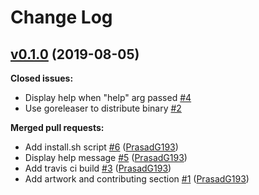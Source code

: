 # Change Log

## [v0.1.0](https://github.com/PrasadG193/yaml2go/tree/v0.1.0) (2019-08-05)
**Closed issues:**

- Display help when "help" arg passed [\#4](https://github.com/PrasadG193/yaml2go/issues/4)
- Use goreleaser to distribute binary [\#2](https://github.com/PrasadG193/yaml2go/issues/2)

**Merged pull requests:**

- Add install.sh script [\#6](https://github.com/PrasadG193/yaml2go/pull/6) ([PrasadG193](https://github.com/PrasadG193))
- Display help message [\#5](https://github.com/PrasadG193/yaml2go/pull/5) ([PrasadG193](https://github.com/PrasadG193))
- Add travis ci build [\#3](https://github.com/PrasadG193/yaml2go/pull/3) ([PrasadG193](https://github.com/PrasadG193))
- Add artwork and contributing section [\#1](https://github.com/PrasadG193/yaml2go/pull/1) ([PrasadG193](https://github.com/PrasadG193))
